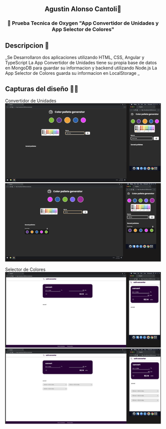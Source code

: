 <h2 align="center">Agustin Alonso Cantoli👋</h2>
<h3 align="center">🔭 Prueba Tecnica de Oxygen "App Convertidor de Unidades y App Selector de Colores"</h3>

## Descripcion 📖

_Se Desarrollaron dos aplicaciones utilizando HTML, CSS, Angular y TypeScript
La App Convertidor de Unidades tiene su propia base de datos en MongoDB para guardar su informacion y backend utilizando Node.js
La App Selector de Colores guarda su informacion en LocalStorage
_

## Capturas del diseño 👨‍💻

Convertidor de Unidades
![Image text](https://github.com/agustinalonsocantoli/OXYGEN/blob/main/ImgApps/SelectorColores1.png)
![Image text](https://github.com/agustinalonsocantoli/OXYGEN/blob/main/ImgApps/SelectorColores2.png)

Selector de Colores
![Image text](https://github.com/agustinalonsocantoli/OXYGEN/blob/main/ImgApps/ConvertidorUnidades1.png)
![Image text](https://github.com/agustinalonsocantoli/OXYGEN/blob/main/ImgApps/ConvertidorUnidades2.png)
